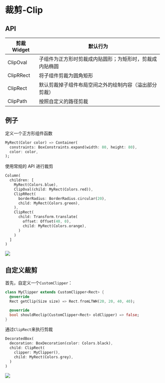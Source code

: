 # 裁剪-Clip

## API

| 剪裁Widget | 默认行为                                                 |
| ---------- | -------------------------------------------------------- |
| ClipOval   | 子组件为正方形时剪裁成内贴圆形；为矩形时，剪裁成内贴椭圆 |
| ClipRRect  | 将子组件剪裁为圆角矩形                                   |
| ClipRect   | 默认剪裁掉子组件布局空间之外的绘制内容（溢出部分剪裁）   |
| ClipPath   | 按照自定义的路径剪裁                                     |

## 例子

定义一个正方形组件函数

```dart
MyRect(Color color) => Container(
  constraints: BoxConstraints.expand(width: 80, height: 80),
  color: color,
);
```

使用常规的 API 进行裁剪

```dart
Column(
  children: [
    MyRect(Colors.blue),
    ClipOval(child: MyRect(Colors.red)),
    ClipRRect(
      borderRadius: BorderRadius.circular(20),
      child: MyRect(Colors.green),
    ),
    ClipRect(
      child: Transform.translate(
        offset: Offset(40, 0),
        child: MyRect(Colors.orange),
      )
    )
  ]
)
```

![](https://cdn.jsdelivr.net/gh/kingmusi/blogImages//img/20220111154217.png)

## 自定义裁剪

首先，自定义一个`CustomClipper`：

```dart
class MyClipper extends CustomClipper<Rect> {
  @override
  Rect getClip(Size size) => Rect.fromLTWH(20, 20, 40, 40);

  @override
  bool shouldReclip(CustomClipper<Rect> oldClipper) => false;
}
```

通过`ClipRect`来执行剪裁

```dart
DecoratedBox(
  decoration: BoxDecoration(color: Colors.black),
  child: ClipRect(
    clipper: MyClipper(),
    child: MyRect(Colors.grey),
  )
)
```

![](https://cdn.jsdelivr.net/gh/kingmusi/blogImages//img/20220111154536.png)

